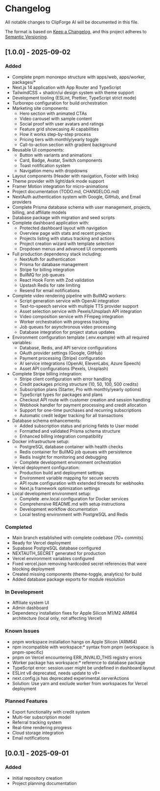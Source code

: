 # Changelog

All notable changes to ClipForge AI will be documented in this file.

The format is based on [Keep a Changelog](https://keepachangelog.com/en/1.0.0/),
and this project adheres to [Semantic Versioning](https://semver.org/spec/v2.0.0.html).

## [1.0.0] - 2025-09-02

### Added
- Complete pnpm monorepo structure with apps/web, apps/worker, packages/*
- Next.js 14 application with App Router and TypeScript
- TailwindCSS + shadcn/ui design system with theme support
- Development tooling (ESLint, Prettier, TypeScript strict mode)
- Turborepo configuration for build orchestration
- Marketing site components:
  - Hero section with animated CTAs
  - Video carousel with sample content
  - Social proof with user avatars and ratings
  - Feature grid showcasing AI capabilities
  - How it works step-by-step process
  - Pricing tiers with monthly/yearly toggle
  - Call-to-action section with gradient background
- Reusable UI components:
  - Button with variants and animations
  - Card, Badge, Avatar, Switch components
  - Toast notification system
  - Navigation menu with dropdowns
- Layout components (Header with navigation, Footer with links)
- Theme provider with light/dark mode support
- Framer Motion integration for micro-animations
- Project documentation (TODO.md, CHANGELOG.md)
- NextAuth authentication system with Google, GitHub, and Email providers
- Complete Prisma database schema with user management, projects, billing, and affiliate models
- Database package with migration and seed scripts
- Complete dashboard application with:
  - Protected dashboard layout with navigation
  - Overview page with stats and recent projects
  - Projects listing with status tracking and actions
  - Project creation wizard with template selection
  - Dropdown menus and advanced UI components
- Full production dependency stack including:
  - NextAuth for authentication
  - Prisma for database management
  - Stripe for billing integration
  - BullMQ for job queues
  - React Hook Form with Zod validation
  - Upstash Redis for rate limiting
  - Resend for email notifications
- Complete video rendering pipeline with BullMQ workers:
  - Script generation service with OpenAI integration
  - Text-to-speech service with multiple TTS provider support
  - Asset selection service with Pexels/Unsplash API integration
  - Video composition service with FFmpeg integration
  - Worker orchestration with progress tracking
  - Job queues for asynchronous video processing
  - Database integration for project status updates
- Environment configuration template (.env.example) with all required variables:
  - Database, Redis, and API service configurations
  - OAuth provider settings (Google, GitHub)
  - Payment processing (Stripe) configuration
  - AI service integrations (OpenAI, ElevenLabs, Azure Speech)
  - Asset API configurations (Pexels, Unsplash)
- Complete Stripe billing integration:
  - Stripe client configuration with error handling
  - Credit packages pricing structure (10, 50, 100, 500 credits)
  - Subscription plans (Starter, Pro with monthly/yearly options)
  - TypeScript types for packages and plans
  - Checkout API route with customer creation and session handling
  - Webhook handler for payment processing and credit allocation
  - Support for one-time purchases and recurring subscriptions
  - Automatic credit ledger tracking for all transactions
- Database schema enhancements:
  - Added subscription status and pricing fields to User model
  - Formatted and validated Prisma schema structure
  - Enhanced billing integration compatibility
- Docker infrastructure setup:
  - PostgreSQL database container with health checks
  - Redis container for BullMQ job queues with persistence
  - Redis Insight for monitoring and debugging
  - Complete development environment orchestration
- Vercel deployment configuration:
  - Production build and deployment settings
  - Environment variable mapping for secure secrets
  - API route configuration with extended timeouts for webhooks
  - Next.js framework optimization settings
- Local development environment setup:
  - Complete .env.local configuration for Docker services
  - Comprehensive README.md with setup instructions
  - Development workflow documentation
  - Local testing environment with PostgreSQL and Redis

### Completed
- Main branch established with complete codebase (70+ commits)
- Ready for Vercel deployment
- Supabase PostgreSQL database configured
- NEXTAUTH_SECRET generated for production
- Vercel environment variables configured
- Fixed vercel.json removing hardcoded secret references that were blocking deployment
- Created missing components (theme-toggle, analytics) for build
- Added database package exports for module resolution

### In Development
- Affiliate system UI
- Admin dashboard
- Dependency installation fixes for Apple Silicon M1/M2 ARM64 architecture (local only, not affecting Vercel)

### Known Issues
- pnpm workspace installation hangs on Apple Silicon (ARM64)
- npm incompatible with workspace:* syntax from pnpm (workspace: is pnpm-specific)
- pnpm on Vercel encountering ERR_INVALID_THIS registry errors
- Worker package has workspace:* reference to database package
- TypeScript error: session.user might be undefined in dashboard layout
- ESLint v8 deprecated, needs update to v9+
- next.config.js has deprecated experimental.serverActions
- Solution: Use yarn and exclude worker from workspaces for Vercel deployment

### Planned Features
- Export functionality with credit system
- Multi-tier subscription model
- Referral tracking system
- Real-time rendering progress
- Cloud storage integration
- Email notifications

## [0.0.1] - 2025-09-01

### Added
- Initial repository creation
- Project planning documentation